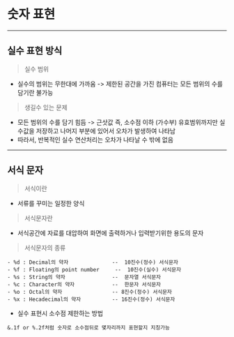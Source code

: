 # 숫자 표현
---
실수 표현 방식
---
> 실수 범위<br>
- 실수의 범위는 무한대에 가까움 -> 제한된 공간을 가진 컴퓨터는 모든 범위의 수를 담기란 불가능
> 생길수 있는 문제<br>
- 모든 범위의 수를 담기 힘듬 -> 근삿값 즉, 소수점 이하 (가수부) 유효범위까지만 실수값을 저장하고 나머지 부분에 있어서 오차가 발생하여 나타남
- 따라서, 반복적인 실수 연산처리는 오차가 나타날 수 밖에 없음
---
서식 문자
---
> 서식이란<br>
- 서류를 꾸미는 일정한 양식
> 서식문자란<br>
- 서식공간에 자료를 대압하여 화면에 출력하거나 입력받기위한 용도의 문자
> 서식문자의 종류<br>
```
- %d : Decimal의 약자              --  10진수(정수) 서식문자
- %f : Floating의 point number     --  10진수(실수) 서식문자
- %s : String의 약자               --  문자열 서식문자
- %c : Character의 약자            --  한문자 서식문자
- %o : Octal의 약자                -- 8진수(정수) 서식문자
- %x : Hecadecimal의 약자          -- 16진수(정수) 서식문자
```
* 실수 표현시 소수점 제한하는 방법
```
&.1f or %.2f처럼 숫자로 소수점뒤로 몇자리까지 표현할지 지칭가능
```
